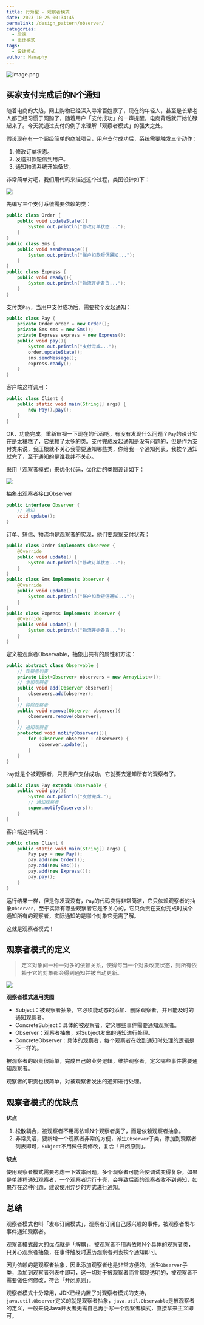 ```yaml
---
title: 行为型 - 观察者模式
date: 2023-10-25 00:34:45
permalink: /design_pattern/observer/
categories:
  - 后端
  - 设计模式
tags:
  - 设计模式
author: Manaphy
---
```

![image.png](./assets/EJlj61.png)
## 买家支付完成后的N个通知
随着电商的大热，网上购物已经深入寻常百姓家了，现在的年轻人，甚至是长辈老人都已经习惯于网购了，随着用户「支付成功」的一声提醒，电商背后就开始忙碌起来了。今天就通过支付的例子来理解「观察者模式」的强大之处。

假设现在有一个超级简单的商城项目，用户支付成功后，系统需要触发三个动作：

1. 修改订单状态。
2. 发送扣款短信到用户。
3. 通知物流系统开始备货。

非常简单对吧，我们用代码来描述这个过程，类图设计如下：

![](./assets/mmZmz9.png)

先编写三个支付系统需要依赖的类：

```java
public class Order {
	public void updateState(){
		System.out.println("修改订单状态...");
	}
}
public class Sms {
	public void sendMessage(){
		System.out.println("账户扣款短信通知...");
	}
}
public class Express {
	public void ready(){
		System.out.println("物流开始备货...");
	}
}
```
支付类`Pay`，当用户支付成功后，需要挨个发起通知：
```java
public class Pay {
	private Order order = new Order();
	private Sms sms = new Sms();
	private Express express = new Express();
	public void pay(){
		System.out.println("支付完成...");
		order.updateState();
		sms.sendMessage();
		express.ready();
	}
}
```
客户端这样调用：
```java
public class Client {
	public static void main(String[] args) {
		new Pay().pay();
	}
}
```
OK，功能完成。重新审视一下现在的代码吧，有没有发现什么问题？`Pay`的设计实在是太糟糕了，它依赖了太多的类。支付完成发起通知是没有问题的，但是作为支付类来说，我压根就不关心我需要通知哪些类，你给我一个通知列表，我挨个通知就完了，至于通知的是谁我并不关心。

采用「观察者模式」来优化代码，优化后的类图设计如下：

![](./assets/CHy9rB.png)

抽象出观察者接口Observer

```java
public interface Observer {
	// 通知
	void update();
}
```
订单、短信、物流均是观察者的实现，他们要观察支付状态：
```java
public class Order implements Observer {
	@Override
	public void update() {
		System.out.println("修改订单状态...");
	}
}
public class Sms implements Observer {
	@Override
	public void update() {
		System.out.println("账户扣款短信通知...");
	}
}
public class Express implements Observer {
	@Override
	public void update() {
		System.out.println("物流开始备货...");
	}
}
```
定义被观察者Observable，抽象出共有的属性和方法：
```java
public abstract class Observable {
	// 观察者列表
	private List<Observer> observers = new ArrayList<>();
	// 添加观察者
	public void add(Observer observer){
		observers.add(observer);
	}
	// 移除观察者
	public void remove(Observer observer){
		observers.remove(observer);
	}
	// 通知观察者
	protected void notifyObservers(){
		for (Observer observer : observers) {
			observer.update();
		}
	}
}
```
`Pay`就是个被观察者，只要用户支付成功，它就要去通知所有的观察者了。
```java
public class Pay extends Observable {
	public void pay(){
		System.out.println("支付完成.");
		// 通知观察者
		super.notifyObservers();
	}
}
```
客户端这样调用：
```java
public class Client {
	public static void main(String[] args) {
		Pay pay = new Pay();
		pay.add(new Order());
		pay.add(new Sms());
		pay.add(new Express());
		pay.pay();
	}
}
```
运行结果一样，但是你发现没有，`Pay`的代码变得非常简洁，它只依赖观察者的抽象`Observer`，至于实际有哪些观察者它是不关心的，它只负责在支付完成时挨个通知所有的观察者，实际通知的是哪个对象它无需了解。

这就是观察者模式！

## 观察者模式的定义
> 定义对象间一种一对多的依赖关系，使得每当一个对象改变状态，则所有依赖于它的对象都会得到通知并被自动更新。

![](./assets/rWliYn.png)

**观察者模式通用类图**

- Subject：被观察者抽象，它必须能动态的添加、删除观察者，并且能及时的通知观察者。
- ConcreteSubject：具体的被观察者，定义哪些事件需要通知观察者。
- Observer：观察者抽象，对Subject发出的通知进行处理。
- ConcreteObserver：具体的观察者，每个观察者在收到通知时处理的逻辑是不一样的。

被观察者的职责很简单，完成自己的业务逻辑，维护观察者，定义哪些事件需要通知观察者。

观察者的职责也很简单，对被观察者发出的通知进行处理。

## 观察者模式的优缺点
**优点**

1. 松散耦合，被观察者不用再依赖N个观察者类了，而是依赖观察者抽象。
2. 非常灵活，要新增一个观察者非常的方便，派生`Observer`子类，添加到观察者列表即可，`Subject`不用做任何修改，复合「开闭原则」。

**缺点**

使用观察者模式需要考虑一下效率问题，多个观察者可能会使调试变得复杂，如果是单线程通知观察者，一个观察者运行卡壳，会导致后面的观察者收不到通知，如果存在这种问题，建议使用异步的方式进行通知。

## 总结
观察者模式也叫「发布订阅模式」，观察者订阅自己感兴趣的事件，被观察者发布事件通知观察者。

观察者模式最大的优点就是「解耦」，被观察者不用再依赖N个具体的观察者类，只关心观察者抽象，在事件触发时遍历观察者列表挨个通知即可。

因为依赖的是观察者抽象，因此添加观察者也是非常方便的，派生`Observer`子类，添加到观察者列表中即可，这一切对于被观察者而言都是透明的，被观察者不需要做任何修改，符合「开闭原则」。

观察者模式十分常用，JDK已经内置了对观察者模式的支持，`java.util.Observer`定义的就是观察者抽象，`java.util.Observable`是被观察者的定义，一般来说Java开发者无需自己再手写一个观察者模式，直接拿来主义即可。

